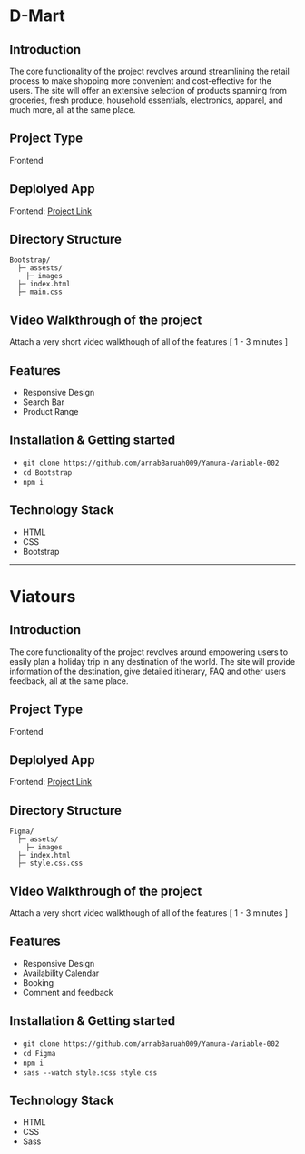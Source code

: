 # D-Mart

## Introduction
The core functionality of the project revolves around streamlining the retail process to make shopping more convenient and cost-effective for the users. The site will offer an extensive selection of products spanning from groceries, fresh produce, household essentials, electronics, apparel, and much more, all at the same place.

## Project Type
Frontend

## Deplolyed App
Frontend: [Project Link](https://resplendent-croquembouche-80dfe1.netlify.app/)

## Directory Structure
```
Bootstrap/
  ├─ assests/
    ├─ images
  ├─ index.html
  ├─ main.css
```

## Video Walkthrough of the project
Attach a very short video walkthough of all of the features [ 1 - 3 minutes ]

## Features
- Responsive Design
- Search Bar
- Product Range

## Installation & Getting started

- ```git clone https://github.com/arnabBaruah009/Yamuna-Variable-002```
- ```cd Bootstrap```
- ```npm i``` 

## Technology Stack
- HTML
- CSS
- Bootstrap


--------------------------------


# Viatours

## Introduction
The core functionality of the project revolves around empowering users to easily plan a holiday trip in any destination of the world. The site will provide information of the destination, give detailed itinerary, FAQ and other users feedback, all at the same place.

## Project Type
Frontend

## Deplolyed App
Frontend: [Project Link](https://warm-pie-10ae1e.netlify.app/)

## Directory Structure
```
Figma/
  ├─ assets/
    ├─ images
  ├─ index.html
  ├─ style.css.css
```

## Video Walkthrough of the project
Attach a very short video walkthough of all of the features [ 1 - 3 minutes ]

## Features
- Responsive Design
- Availability Calendar
- Booking
- Comment and feedback

## Installation & Getting started

- ```git clone https://github.com/arnabBaruah009/Yamuna-Variable-002```
- ```cd Figma```
- ```npm i```
- ```sass --watch style.scss style.css```

## Technology Stack
- HTML
- CSS
- Sass
